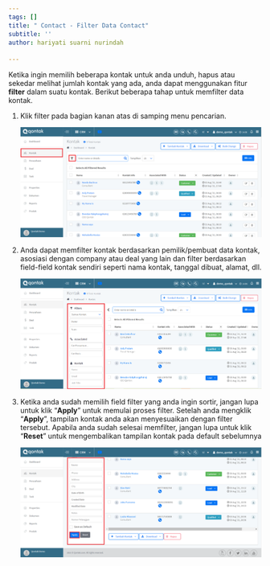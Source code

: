 ```yaml
---
tags: []
title: " Contact - Filter Data Contact"
subtitle: ''
author: hariyati suarni nurindah

---
```

Ketika ingin memilih beberapa kontak untuk anda unduh, hapus atau sekedar melihat jumlah kontak yang ada, anda dapat menggunakan fitur **filter** dalam suatu kontak. Berikut beberapa tahap untuk memfilter data kontak.

1. Klik filter pada bagian kanan atas di samping menu pencarian.

   ![](/uploads/filterkontak-1.PNG)
2. Anda dapat memfilter kontak berdasarkan pemilik/pembuat data kontak, asosiasi dengan company atau deal yang lain dan filter berdasarkan field-field kontak sendiri seperti nama kontak, tanggal dibuat, alamat, dll.

   ![](/uploads/filterkontak1.PNG)
3. Ketika anda sudah memilih field filter yang anda ingin sortir, jangan lupa untuk klik “**Apply**” untuk memulai proses filter. Setelah anda mengklik “**Apply**”, tampilan kontak anda akan menyesuaikan dengan filter tersebut. Apabila anda sudah selesai memfilter, jangan lupa untuk klik “**Reset**” untuk mengembalikan tampilan kontak pada default sebelumnya

   ![](/uploads/filterkontak3-1.PNG)